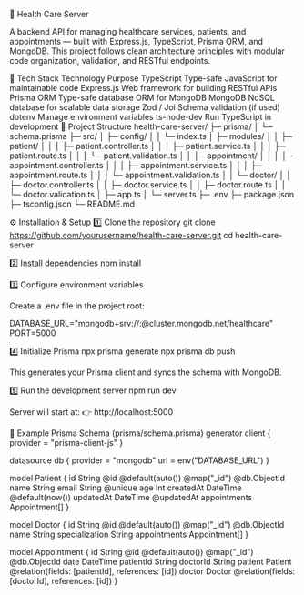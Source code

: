 🏥 Health Care Server

A backend API for managing healthcare services, patients, and appointments — built with Express.js, TypeScript, Prisma ORM, and MongoDB.
This project follows clean architecture principles with modular code organization, validation, and RESTful endpoints.

🚀 Tech Stack
Technology Purpose
TypeScript Type-safe JavaScript for maintainable code
Express.js Web framework for building RESTful APIs
Prisma ORM Type-safe database ORM for MongoDB
MongoDB NoSQL database for scalable data storage
Zod / Joi Schema validation (if used)
dotenv Manage environment variables
ts-node-dev Run TypeScript in development
📁 Project Structure
health-care-server/
├─ prisma/
│ └─ schema.prisma
├─ src/
│ ├─ config/
│ │ └─ index.ts
│ ├─ modules/
│ │ ├─ patient/
│ │ │ ├─ patient.controller.ts
│ │ │ ├─ patient.service.ts
│ │ │ ├─ patient.route.ts
│ │ │ └─ patient.validation.ts
│ │ ├─ appointment/
│ │ │ ├─ appointment.controller.ts
│ │ │ ├─ appointment.service.ts
│ │ │ ├─ appointment.route.ts
│ │ │ └─ appointment.validation.ts
│ │ └─ doctor/
│ │ ├─ doctor.controller.ts
│ │ ├─ doctor.service.ts
│ │ ├─ doctor.route.ts
│ │ └─ doctor.validation.ts
│ ├─ app.ts
│ └─ server.ts
├─ .env
├─ package.json
├─ tsconfig.json
└─ README.md

⚙️ Installation & Setup
1️⃣ Clone the repository
git clone https://github.com/yourusername/health-care-server.git
cd health-care-server

2️⃣ Install dependencies
npm install

3️⃣ Configure environment variables

Create a .env file in the project root:

DATABASE_URL="mongodb+srv://<username>:<password>@cluster.mongodb.net/healthcare"
PORT=5000

4️⃣ Initialize Prisma
npx prisma generate
npx prisma db push

This generates your Prisma client and syncs the schema with MongoDB.

5️⃣ Run the development server
npm run dev

Server will start at:
👉 http://localhost:5000

🧩 Example Prisma Schema (prisma/schema.prisma)
generator client {
provider = "prisma-client-js"
}

datasource db {
provider = "mongodb"
url = env("DATABASE_URL")
}

model Patient {
id String @id @default(auto()) @map("\_id") @db.ObjectId
name String
email String @unique
age Int
createdAt DateTime @default(now())
updatedAt DateTime @updatedAt
appointments Appointment[]
}

model Doctor {
id String @id @default(auto()) @map("\_id") @db.ObjectId
name String
specialization String
appointments Appointment[]
}

model Appointment {
id String @id @default(auto()) @map("\_id") @db.ObjectId
date DateTime
patientId String
doctorId String
patient Patient @relation(fields: [patientId], references: [id])
doctor Doctor @relation(fields: [doctorId], references: [id])
}
